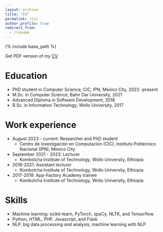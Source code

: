 ```yaml
---
layout: archive
title: "CV"
permalink: /cv/
author_profile: true
redirect_from:
  - /resume
---
```



{% include base_path %}

Get PDF version of my [CV](https://drive.google.com/file/d/1JEcF1JvCdio5fCEU-U4cl27ZdSAm0RRL/view?usp=sharing)

Education
======
* PhD student in Computer Science, CIC, IPN, Mexico City, 2023 -present
* M.Sc. in Computer Science, Bahir Dar University, 2021
* Advanced Diploma in Software Development, 2018
* B.Sc. in Information Technology, Wollo University, 2017

Work experience
======
* August 2023 - current: Researcher and PhD student
  * Centro de Investigación en Computación (CIC), Instituto Politécnico Nacional (IPN), Mexico City
* September 2021 - 2023: Lecturer
  * Kombolcha Institute of Technology, Wollo University, Ethiopia
* 2018-2021: Assistant lecturer
  * Kombolcha Institute of Technology, Wollo University, Ethiopia
* 2017-2018: App-Factory Academy trainee
  * Kombolcha Institute of Technology, Wollo University, Ethiopia

Skills
======
* Machine learning: scikit-learn, PyTorch, spaCy, NLTK, and Tensorflow
* Python, HTML, PHP, Javascript, and Flask
* NLP, big data processing and analysis, machine learning with NLP
